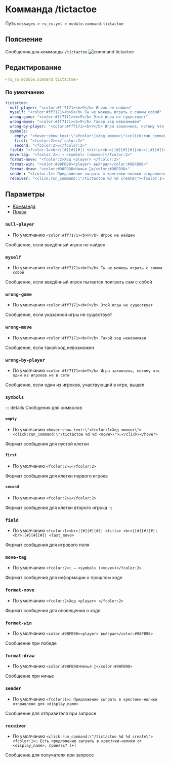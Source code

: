 # Комманда /tictactoe
Путь `messages > ru_ru.yml > module.command.tictactoe`

## Пояснение
Сообщения для комманды `/tictactoe`
![command tictactoe](/commandtictactoe.png)

## Редактирование
```yaml
<ru_ru.module.command.tictactoe>
```

### По умолчанию
```yaml
tictactoe:
  null-player: "<color:#ff7171><b>⁉</b> Игрок не найден"
  myself: "<color:#ff7171><b>⁉</b> Ты не можешь играть с самим собой"
  wrong-game: "<color:#ff7171><b>⁉</b> Этой игры не существует"
  wrong-move: "<color:#ff7171><b>⁉</b> Такой ход невозможен"
  wrong-by-player: "<color:#ff7171><b>⁉</b> Игра закончена, потому что один из игроков не в сети"
  symbols:
    empty: "<hover:show_text:\"<fcolor:1>Ход <move>\"><click:run_command:\"/tictactoe %d %d <move>\">☐</click></hover>"
    first: "<fcolor:2>☑</fcolor:2>"
    second: "<fcolor:2>☒</fcolor:2>"
  field: "<fcolor:1><br>|[#][#][#]| <title><br>|[#][#][#]|<br>|[#][#][#]| <last_move><br>"
  move-tag: "<fcolor:2>☐ → <symbol> (<move>)</fcolor:2>"
  format-move: "<fcolor:2>Ход <player> </fcolor:2>"
  format-win: "<color:#98FB98><player> выйграл</color:#98FB98>"
  format-draw: "<color:#98FB98>Ничья 👬</color:#98FB98>"
  sender: "<fcolor:1>☐ Предложение сыграть в крестики-нолики отправлено для <display_name>"
  receiver: "<click:run_command:\"/tictactoe %d %d create\"><fcolor:1>☐ Есть предложение сыграть в крестики-нолики от <display_name>, принять? [+]"
```

## Параметры

- [Комманда](/ru/commands/module/command/tictactoe/)
- [Права](/ru/permissions/module/command/tictactoe/)

### `null-player`
- По умолчанию `<color:#ff7171><b>⁉</b> Игрок не найден`

Сообщение, если введённый игрок не найден

### `myself`
- По умолчанию `<color:#ff7171><b>⁉</b> Ты не можешь играть с самим собой`

Сообщение, если введённый игрок пытается поиграть сам с собой

### `wrong-game`
- По умолчанию `<color:#ff7171><b>⁉</b> Этой игры не существует`

Сообщение, если указанной игры не существует

### `wrong-move`
- По умолчанию `<color:#ff7171><b>⁉</b> Такой ход невозможен`

Сообщение, если такой ход невозможен

### `wrong-by-player`
- По умолчанию `<color:#ff7171><b>⁉</b> Игра закончена, потому что один из игроков не в сети`

Сообщение, если один из игроков, участвующий в игре, вышел

### `symbols`

::: details Сообщения для символов
#### `empty`
- По умолчанию `<hover:show_text:\"<fcolor:1>Ход <move>\"><click:run_command:\"/tictactoe %d %d <move>\">☐</click></hover>`

Формат сообщения для пустой клетки

#### `first`
- По умолчанию `<fcolor:2>☑</fcolor:2>`

Формат сообщения для клетки первого игрока

#### `second`
- По умолчанию `<fcolor:2>☒</fcolor:2>`

Формат сообщения для клетки второго игрока
:::

### `field`
- По умолчанию `<fcolor:1><br>|[#][#][#]| <title> <br>|[#][#][#]| <br>|[#][#][#]| <last_move>`

Формат сообщения для игрового поля

### `move-tag`
- По умолчанию `<fcolor:2>☐ → <symbol> (<move>)</fcolor:2>`

Формат сообщения для информации о прошлом ходе

### `format-move`
- По умолчанию `<fcolor:2>Ход <player> </fcolor:2>`

Формат сообщения для оповещения о ходе

### `format-win`
- По умолчанию `<color:#98FB98><player> выйграл</color:#98FB98>`

Сообщение при победе

### `format-draw`
- По умолчанию `<color:#98FB98>Ничья 👬</color:#98FB98>`

Сообщение при ничье

### `sender`
- По умолчанию `<fcolor:1>☐ Предложение сыграть в крестики-нолики отправлено для <display_name>`

Сообщение для отправителя при запросе

### `receiver`
- По умолчанию `<click:run_command:\"/tictactoe %d %d create\"><fcolor:1>☐ Есть предложение сыграть в крестики-нолики от <display_name>, принять? [+]`

Сообщение для получателя при запросе


